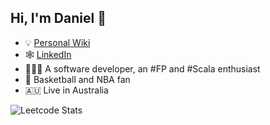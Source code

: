 ## Hi, I'm Daniel 👋

- 💡 [Personal Wiki](https://www.daniel-guo.com/)
- 🕸️ [LinkedIn](https://www.linkedin.com/in/daniel-guo-au/)
- 👨🏻‍💻 A software developer, an #FP and #Scala enthusiast
- 🏀 Basketball and NBA fan
- 🇦🇺 Live in Australia

![Leetcode Stats](https://leetcard.jacoblin.cool/daniel5hbs?ext=activity&theme=nord)
